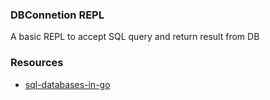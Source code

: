 ### DBConnetion REPL
A basic REPL to accept SQL query and return result from DB

### Resources
- [sql-databases-in-go](https://betterstack.com/community/guides/scaling-go/sql-databases-in-go/)
